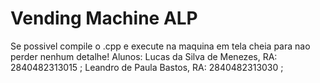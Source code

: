 # Vending Machine ALP
Se possivel compile o .cpp e execute na maquina em tela cheia para nao perder nenhum detalhe!
Alunos: 
Lucas da Silva de Menezes, RA: 2840482313015 ; 
Leandro de Paula Bastos, RA: 2840482313030 ;

